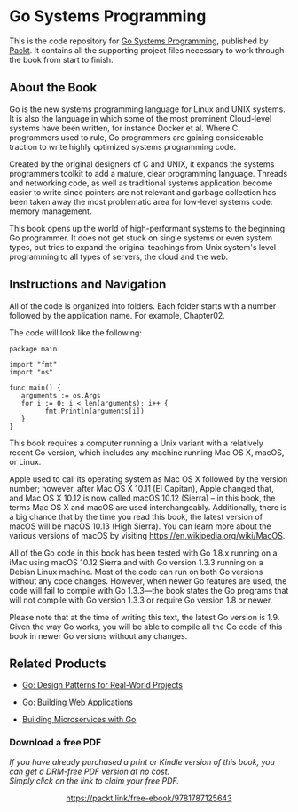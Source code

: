 
# Go Systems Programming
This is the code repository for [Go Systems Programming](https://www.packtpub.com/networking-and-servers/go-systems-programming?utm_source=github&utm_medium=repository&utm_campaign=9781787125643), published by [Packt](https://www.packtpub.com/?utm_source=github). It contains all the supporting project files necessary to work through the book from start to finish.

## About the Book
Go is the new systems programming language for Linux and UNIX systems. It is also the language in which some of the most prominent Cloud-level systems have been written, for instance Docker et al. Where C programmers used to rule, Go programmers are gaining considerable traction to write highly optimized systems programming code.

Created by the original designers of C and UNIX, it expands the systems programmers toolkit to add a mature, clear programming language. Threads and networking code, as well as traditional systems application become easier to write since pointers are not relevant and garbage collection has been taken away the most problematic area for low-level systems code: memory management.

This book opens up the world of high-performant systems to the beginning Go programmer. It does not get stuck on single systems or even system types, but tries to expand the original teachings from Unix system's level programming to all types of servers, the cloud and the web.

## Instructions and Navigation
All of the code is organized into folders. Each folder starts with a number followed by the application name. For example, Chapter02.

The code will look like the following:
```
package main 
 
import "fmt" 
import "os" 
 
func main() { 
   arguments := os.Args 
   for i := 0; i < len(arguments); i++ { 
         fmt.Println(arguments[i]) 
   } 
} 
```

This book requires a computer running a Unix variant with a relatively recent Go version, which includes any machine running Mac OS X, macOS, or Linux.

Apple used to call its operating system as Mac OS X followed by the version number; however, after Mac OS X 10.11 (El Capitan), Apple changed that, and Mac OS X 10.12 is now called macOS 10.12 (Sierra) – in this book, the terms Mac OS X and macOS are used interchangeably. Additionally, there is a big chance that by the time you read this book, the latest version of macOS will be macOS 10.13 (High Sierra). You can learn more about the various versions of macOS by visiting https://en.wikipedia.org/wiki/MacOS.

All of the Go code in this book has been tested with Go 1.8.x running on a iMac using macOS 10.12 Sierra and with Go version 1.3.3 running on a Debian Linux machine. Most of the code can run on both Go versions without any code changes. However, when newer Go features are used, the code will fail to compile with Go 1.3.3—the book states the Go programs that will not compile with Go version 1.3.3 or require Go version 1.8 or newer.

Please note that at the time of writing this text, the latest Go version is 1.9. Given the way Go works, you will be able to compile all the Go code of this book in newer Go versions without any changes.

## Related Products
* [Go: Design Patterns for Real-World Projects](https://www.packtpub.com/application-development/go-design-patterns-real-world-projects?utm_source=github&utm_medium=repository&utm_campaign=9781788390552)

* [Go: Building Web Applications](https://www.packtpub.com/application-development/go-building-web-applications?utm_source=github&utm_medium=repository&utm_campaign=9781787123496)

* [Building Microservices with Go](https://www.packtpub.com/application-development/building-microservices-go?utm_source=github&utm_medium=repository&utm_campaign=9781786468666)

### Download a free PDF
 <i>If you have already purchased a print or Kindle version of this book, you can get a DRM-free PDF version at no cost.<br>Simply click on the link to claim your free PDF.</i>
<p align="center"> <a href="https://packt.link/free-ebook/9781787125643">https://packt.link/free-ebook/9781787125643 </a> </p>